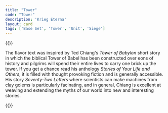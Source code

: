 ```yaml
---
title: "Tower"
code: "Tower"
description: 'Krieg Eterna'
layout: card
tags: ['Base Set', 'Tower', 'Unit', 'Siege']
---
```

{{<card-detail-page title="Tower" artwork="Italian Coast Scene with Ruined Tower by Thomas Cole (1838)">}}
<p class="rule-paragraph">
The flavor text was inspired by Ted Chiang's <i>Tower of Babylon</i> short story in which the biblical Tower of Babel has been constructed over eons of history and pilgrims will spend their entire lives to carry one brick up the tower. If you get a chance read his anthology <i>Stories of Your Life and Others</i>, it is filled with thought provoking fiction and is generally accessible. His story <i>Seventy-Two Letters</i> where scientists can make machines from clay golems is particularly facinating, and in general, Chiang is excellent at weaving and extending the myths of our world into new and interesting stories.
</p>
{{</card-detail-page>}}